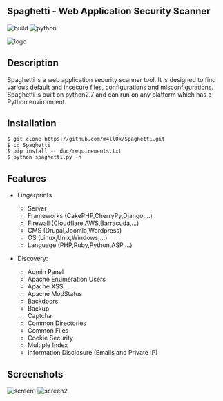 ## Spaghetti - Web Application Security Scanner
![build](https://img.shields.io/badge/build-passing-green.svg) ![python](https://img.shields.io/badge/python-2.7-green.svg)

![logo](https://github.com/m4ll0k/Spaghetti/blob/master/screenshots/logo.png)

## Description
Spaghetti is a web application security scanner tool. It is designed to find various default and insecure files, configurations and misconfigurations. Spaghetti is built on python2.7 and can run on any platform which has a Python environment.

## Installation
```
$ git clone https://github.com/m4ll0k/Spaghetti.git
$ cd Spaghetti 
$ pip install -r doc/requirements.txt
$ python spaghetti.py -h 
```

## Features
- Fingerprints
  - Server
  - Frameworks (CakePHP,CherryPy,Django,...)
  - Firewall (Cloudflare,AWS,Barracuda,...)
  - CMS (Drupal,Joomla,Wordpress)
  - OS (Linux,Unix,Windows,...)
  - Language (PHP,Ruby,Python,ASP,...)

- Discovery:
  - Admin Panel
  - Apache Enumeration Users
  - Apache XSS
  - Apache ModStatus
  - Backdoors
  - Backup
  - Captcha
  - Common Directories
  - Common Files
  - Cookie Security
  - Multiple Index
  - Information Disclosure (Emails and Private IP)

## Screenshots
![screen1](https://github.com/m4ll0k/Spaghetti/blob/master/screenshots/screenshot_1.png)
![screen2](https://github.com/m4ll0k/Spaghetti/blob/master/screenshots/screenshot_2.png)

